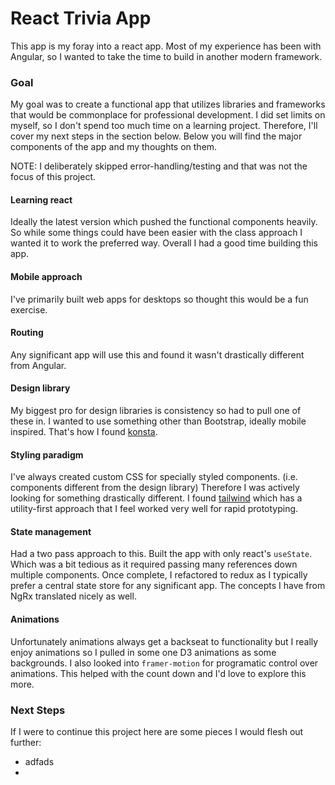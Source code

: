 # React Trivia App

This app is my foray into a react app. Most of my experience has been with Angular, so I
wanted to take the time to build in another modern framework. 

### Goal

My goal was to create a functional app that utilizes libraries and frameworks that would be commonplace 
for professional development. I did set limits on myself, so I don't spend too much time on a 
learning project. Therefore, I'll cover my next steps in the section below.
Below you will find the major components of the app and my thoughts on them.

NOTE: I deliberately skipped error-handling/testing and that was not the focus of this project.

#### Learning react

Ideally the latest version which pushed the functional components heavily. 
So while some things could have been easier with the class approach I wanted it to work
the preferred way. Overall I had a good time building this app.

#### Mobile approach

I've primarily built web apps for desktops so thought this would be a fun exercise.

#### Routing

Any significant app will use this and found it wasn't drastically different from Angular.

#### Design library

My biggest pro for design libraries is consistency so had to pull one of these in. I wanted to
use something other than Bootstrap, ideally mobile inspired. That's how I found [konsta](https://konstaui.com/).

#### Styling paradigm

I've always created custom CSS for specially styled components. (i.e. components different from
the design library) Therefore I was actively looking for something drastically different. 
I found [tailwind](https://tailwindcss.com/) which has a utility-first approach that I feel worked 
very well for rapid prototyping.

#### State management

Had a two pass approach to this. Built the app with only react's `useState`. Which was a bit tedious as
it required passing many references down multiple components. Once complete, I refactored to redux as I typically 
prefer a central state store for any significant app. The concepts I have from NgRx translated nicely as well. 

#### Animations

Unfortunately animations always get a backseat to functionality but I really enjoy animations so I 
pulled in some one D3 animations as some backgrounds. I also looked into `framer-motion` for programatic 
control over animations. This helped with the count down and I'd love to explore this more.

### Next Steps

If I were to continue this project here are some pieces I would flesh out further:

* adfads
* 
